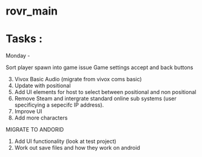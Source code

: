 # rovr_main
 
# Tasks :

Monday - 

Sort player spawn into game issue
Game settings accept and back buttons

3. Vivox Basic Audio (migrate from vivox coms basic)  
4. Update with positional  
5. Add UI elements for host to select between positional and non positional  
6. Remove Steam and intergrate standard online sub systems (user specificying a sepecifc IP address).  
7. Improve UI  
8. Add more characters  


MIGRATE TO ANDORID
1. Add UI functionality (look at test project)  
2. Work out save files and how they work on android  
